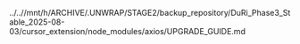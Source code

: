 ../..//mnt/h/ARCHIVE/.UNWRAP/STAGE2/backup_repository/DuRi_Phase3_Stable_2025-08-03/cursor_extension/node_modules/axios/UPGRADE_GUIDE.md